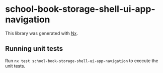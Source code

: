 # school-book-storage-shell-ui-app-navigation

This library was generated with [Nx](https://nx.dev).

## Running unit tests

Run `nx test school-book-storage-shell-ui-app-navigation` to execute the unit tests.
